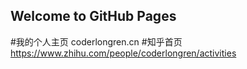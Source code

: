 ## Welcome to GitHub Pages
#我的个人主页 coderlongren.cn
#知乎首页 https://www.zhihu.com/people/coderlongren/activities
